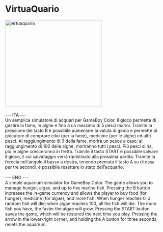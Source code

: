 # VirtuaQuario
<img width="315" height="284" alt="virtuaquario" src="https://github.com/user-attachments/assets/c980d080-99fd-42c7-a9f3-8254a1d436f3" />
<br>
<br>
--- ITA --- <br>
Un semplice simulatore di acquari per GameBoy Color.
Il gioco permette di gestire la fame, le alghe e fino a un massimo di 5 pesci marini. Tramite la pressione del tasto B è possibile aumentare la valuta di gioco e permette al giocatore di comprare cibo (per la fame), medicine (per le alghe) ed altri pesci. Al raggiungimento di 0 della fame, morirà un pesce a caso; al raggiungimento di 100 delle alghe, moriranno tutti i pesci. Più pesci si ha, più le alghe cresceranno in fretta. Tramite il tasto START è possibile salvare il gioco, il cui salvataggio verrà ripristinato alla prossima partita. Tramite la freccia nell'angolo il basso a destra, tenendo premuto il tasto A su di essa per tre secondi, è possibile resettare lo stato dell'acquario.
<br>
<br>
--- ENG --- <br>
A simple aquarium simulator for GameBoy Color.
The game allows you to manage hunger, algae, and up to five marine fish. Pressing the B button increases the in-game currency and allows the player to buy food (for hunger), medicine (for algae), and more fish. When hunger reaches 0, a random fish will die; when algae reaches 100, all the fish will die. The more fish you have, the faster the algae will grow. Pressing the START button saves the game, which will be restored the next time you play. Pressing the arrow in the lower-right corner, and holding the A button for three seconds, resets the aquarium.
<br>
